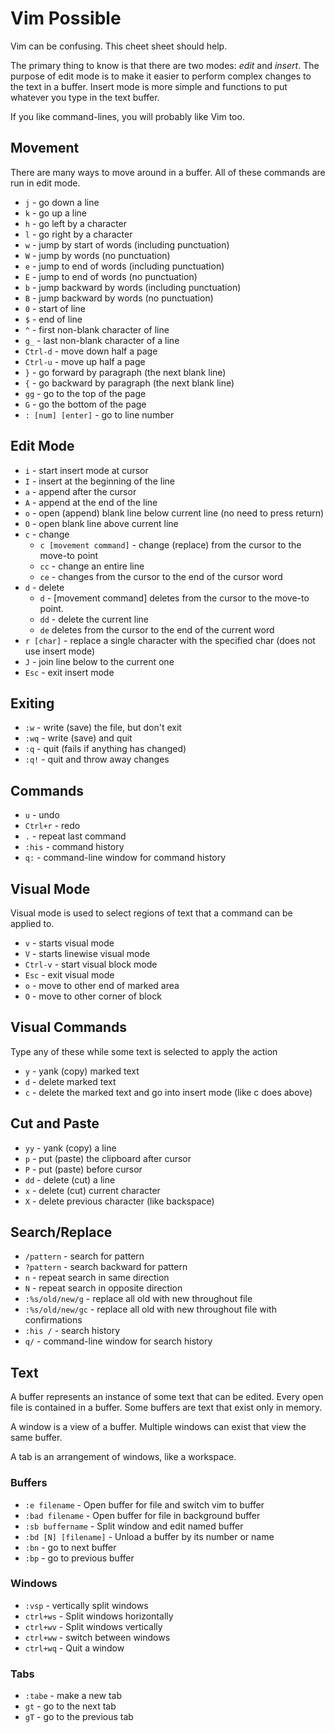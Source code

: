 # Vim Possible

Vim can be confusing. This cheet sheet should help.

The primary thing to know is that there are two modes: _edit_ and _insert_.
The purpose of edit mode is to make it easier to perform complex changes to the
text in a buffer. Insert mode is more simple and functions to put whatever you
type in the text buffer.

If you like command-lines, you will probably like Vim too.


## Movement

There are many ways to move around in a buffer. All of these commands are run
in edit mode.

* `j` - go down a line
* `k` - go up a line
* `h` - go left by a character
* `l` - go right by a character
* `w` - jump by start of words (including punctuation)
* `W` - jump by words (no punctuation)
* `e` - jump to end of words (including punctuation)
* `E` - jump to end of words (no punctuation)
* `b` - jump backward by words (including punctuation)
* `B` - jump backward by words (no punctuation)
* `0` - start of line
* `$` - end of line
* `^` - first non-blank character of line
* `g_` - last non-blank character of a line
* `Ctrl-d` - move down half a page
* `Ctrl-u` - move up half a page
* `}` - go forward by paragraph (the next blank line)
* `{` - go backward by paragraph (the next blank line)
* `gg` - go to the top of the page
* `G` - go the bottom of the page
* `: [num] [enter]` - go to line number


## Edit Mode

* `i` - start insert mode at cursor
* `I` - insert at the beginning of the line
* `a` - append after the cursor
* `A` - append at the end of the line
* `o` - open (append) blank line below current line (no need to press return)
* `O` - open blank line above current line
* `c` - change
    * `c [movement command]` - change (replace) from the cursor to the move-to point
    * `cc` - change an entire line
    * `ce` - changes from the cursor to the end of the cursor word
* `d` - delete
    * `d` - [movement command] deletes from the cursor to the move-to point.
    * `dd` - delete the current line
    * `de` deletes from the cursor to the end of the current word
* `r [char]` - replace a single character with the specified char (does not use insert mode)
* `J` - join line below to the current one
* `Esc` - exit insert mode


## Exiting

* `:w` - write (save) the file, but don't exit
* `:wq` - write (save) and quit
* `:q` - quit (fails if anything has changed)
* `:q!` - quit and throw away changes


## Commands

* `u` - undo
* `Ctrl+r` - redo
* `.` - repeat last command
* `:his` - command history
* `q:` - command-line window for command history


## Visual Mode

Visual mode is used to select regions of text that a command can be applied to.

* `v` - starts visual mode
* `V` - starts linewise visual mode
* `Ctrl-v` - start visual block mode
* `Esc` - exit visual mode
* `o` - move to other end of marked area
* `O` - move to other corner of block


## Visual Commands

Type any of these while some text is selected to apply the action

* `y` - yank (copy) marked text
* `d` - delete marked text
* `c` - delete the marked text and go into insert mode (like c does above)


## Cut and Paste

* `yy` - yank (copy) a line
* `p` - put (paste) the clipboard after cursor
* `P` - put (paste) before cursor
* `dd` - delete (cut) a line
* `x` - delete (cut) current character
* `X` - delete previous character (like backspace)


## Search/Replace

* `/pattern` - search for pattern
* `?pattern` - search backward for pattern
* `n` - repeat search in same direction
* `N` - repeat search in opposite direction
* `:%s/old/new/g` - replace all old with new throughout file
* `:%s/old/new/gc` - replace all old with new throughout file with confirmations
* `:his /` - search history
* `q/` - command-line window for search history


## Text

A buffer represents an instance of some text that can be edited. Every open
file is contained in a buffer. Some buffers are text that exist only in memory.

A window is a view of a buffer. Multiple windows can exist that view the same
buffer.

A tab is an arrangement of windows, like a workspace.


### Buffers

* `:e filename` - Open buffer for file and switch vim to buffer
* `:bad filename` - Open buffer for file in background buffer
* `:sb buffername` - Split window and edit named buffer
* `:bd [N] [filename]` - Unload a buffer by its number or name
* `:bn` - go to next buffer
* `:bp` - go to previous buffer


### Windows

* `:vsp` - vertically split windows
* `ctrl+ws` - Split windows horizontally
* `ctrl+wv` - Split windows vertically
* `ctrl+ww` - switch between windows
* `ctrl+wq` - Quit a window


### Tabs

* `:tabe` - make a new tab
* `gt` - go to the next tab
* `gT` - go to the previous tab

